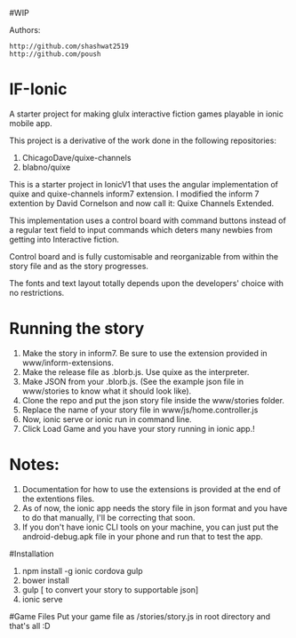 #WIP

Authors: 

	http://github.com/shashwat2519
	http://github.com/poush

# IF-Ionic
A starter project for making glulx interactive fiction games playable in ionic mobile app.

This project is a derivative of the work done in the following repositories:
1. ChicagoDave/quixe-channels
2. blabno/quixe

This is a starter project in IonicV1 that uses the angular implementation of quixe and quixe-channels inform7 extension. I modified the inform 7 extention by David Cornelson and now call it: Quixe Channels Extended.

This implementation uses a control board with command buttons instead of a regular text field to input commands which deters many newbies from getting into Interactive fiction.

Control board and is fully customisable and reorganizable from within the story file and as the story progresses.

The fonts and text layout totally depends upon the developers' choice with no restrictions.

# Running the story
1. Make the story in inform7. Be sure to use the extension provided in www/inform-extensions.
2. Make the release file as .blorb.js. Use quixe as the interpreter.
3. Make JSON from your .blorb.js. (See the example json file in www/stories to know what it should look like).
4. Clone the repo and put the json story file inside the www/stories folder.
5. Replace the name of your story file in www/js/home.controller.js
6. Now, ionic serve or ionic run in command line.
7. Click Load Game and you have your story running in ionic app.!

# Notes:
1. Documentation for how to use the extensions is provided at the end of the extentions files.
2. As of now, the ionic app needs the story file in json format and you have to do that manually, I'll be correcting that soon.
3. If you don't have ionic CLI tools on your machine, you can just put the android-debug.apk file in your phone and run that to test the app.





#Installation

1. npm install -g ionic cordova gulp
2. bower install
3. gulp [ to convert your story to supportable json]
4. ionic serve

#Game Files
Put your game file as /stories/story.js in root directory and that's all :D
